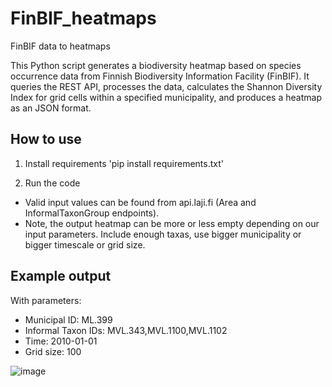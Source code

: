 # FinBIF_heatmaps
FinBIF data to heatmaps

This Python script generates a biodiversity heatmap based on species occurrence data from Finnish Biodiversity Information Facility (FinBIF). It queries the REST API, processes the data, calculates the Shannon Diversity Index for grid cells within a specified municipality, and produces a heatmap as an JSON format.

## How to use
1. Install requirements
   'pip install requirements.txt'

2. Run the code

- Valid input values can be found from api.laji.fi (Area and InformalTaxonGroup endpoints).
- Note, the output heatmap can be more or less empty depending on our input parameters. Include enough taxas, use bigger municipality or bigger timescale or grid size.

## Example output

With parameters:
- Municipal ID: ML.399
- Informal Taxon IDs: MVL.343,MVL.1100,MVL.1102
- Time: 2010-01-01
- Grid size: 100

![image](https://github.com/user-attachments/assets/c1ec893b-15ff-4048-b416-65d579851a4c)
